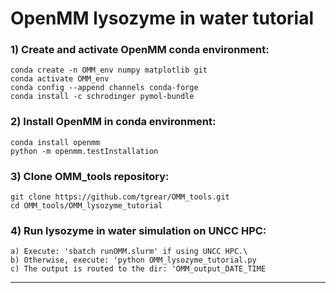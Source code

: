 # OpenMM lysozyme in water tutorial

### 1) Create and activate OpenMM conda environment:
    conda create -n OMM_env numpy matplotlib git 
    conda activate OMM_env 
    conda config --append channels conda-forge 
    conda install -c schrodinger pymol-bundle 

### 2) Install OpenMM in conda environment:
    conda install openmm
    python -m openmm.testInstallation

### 3) Clone OMM_tools repository:
    git clone https://github.com/tgrear/OMM_tools.git
    cd OMM_tools/OMM_lysozyme_tutorial

### 4) Run lysozyme in water simulation on UNCC HPC:
    a) Execute: 'sbatch runOMM.slurm' if using UNCC HPC.\
    b) Otherwise, execute: 'python OMM_lysozyme_tutorial.py
    c) The output is routed to the dir: 'OMM_output_DATE_TIME

---
